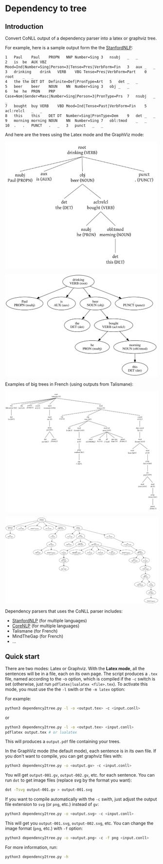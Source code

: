 # Dependency to tree

## Introduction

Convert CoNLL output of a dependency parser into a latex or graphviz tree.

For example, here is a sample output form the the [StanfordNLP](https://stanfordnlp.github.io/CoreNLP/):

```
1	Paul	Paul	PROPN	NNP	Number=Sing	3	nsubj	_	_
2	is	be	AUX	VBZ	Mood=Ind|Number=Sing|Person=3|Tense=Pres|VerbForm=Fin	3	aux	_	_
3	drinking	drink	VERB	VBG	Tense=Pres|VerbForm=Part	0	root	_	_
4	the	the	DET	DT	Definite=Def|PronType=Art	5	det	_	_
5	beer	beer	NOUN	NN	Number=Sing	3	obj	_	_
6	he	he	PRON	PRP	Case=Nom|Gender=Masc|Number=Sing|Person=3|PronType=Prs	7	nsubj	_	_
7	bought	buy	VERB	VBD	Mood=Ind|Tense=Past|VerbForm=Fin	5	acl:relcl	_	_
8	this	this	DET	DT	Number=Sing|PronType=Dem	9	det	_	_
9	morning	morning	NOUN	NN	Number=Sing	7	obl:tmod	_	_
10	.	.	PUNCT	.	_	3	punct	_	_
```

And here are the trees using the Latex mode and the GraphViz mode:

<p><img src="docs/en_ex_latex.png" width="500px"></p>

<p><img src="docs/en_ex_gv.svg" width="500px"></p>


Examples of big trees in French (using outputs from Talismane):

<p><img src="docs/fr_ex_latex.png" width="700px"></p>

<p><img src="docs/fr_ex_gv.svg" width="700px"></p>

Dependency parsers that uses the CoNLL parser includes:

- [StanfordNLP](https://stanfordnlp.github.io/CoreNLP/) (for multiple languages)
- [CoreNLP](https://github.com/stanfordnlp/stanfordnlp) (for multiple languages)
- Talismane (for French)
- MindTheGap (for French)
- ...

## Quick start

There are two modes: Latex or Graphviz.  With the **Latex mode**, all the
sentences will be in a file, each on its own page.  The script produces a
`.tex` file, named according to the -o option, which is compiled if the `-c`
switch is set (otherwise, just run `pdflatex|lualatex <file>.tex`).  To
activate this mode, you must use the the `-l` swith or the `-m latex` option:

For example:

```bash
python3 dependency2tree.py -l -o <output.tex> -c <input.conll>
```

or

```bash
python3 dependency2tree.py -l -o <output.tex> <input.conll>
pdflatex output.tex # or lualatex
```

This will produces a `output.pdf` file containing your trees.


In the GraphViz mode (the default mode), each sentence is in its own file.  If
you don't want to compile, you can get graphviz files with:

```bash
python3 dependency2tree.py -o <output.gv> -c <input.conll>
```

You will get `output-001.gv`, `output-002.gv`, etc. for each sentence. You can
run `dot` to get image files (replace svg by the format you want):

```bash
dot -Tsvg output-001.gv > output-001.svg
```

If you want to compile automatically with the `-c` swith, just adjust the
output file extension to `svg` (or `png`, etc.) instead of `gv`:

```bash
python3 dependency2tree.py -o <output.svg> -c <input.conll>
```

This will get you `output-001.svg`, `output-002.svg`, etc.  You can change the
image format (`png`, etc.) with `-f` option:

```bash
python3 dependency2tree.py -o <output.png> -c -f png <input.conll>
```

For more information, run:

```bash
python3 dependency2tree.py -h
```

